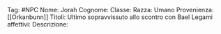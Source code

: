 Tag: #NPC
Nome: Jorah
Cognome: 
Classe: 
Razza: Umano
Provenienza: [[Orkanbunn]]
Titoli: Ultimo sopravvissuto allo scontro con Bael
Legami affettivi: 
Descrizione: 

